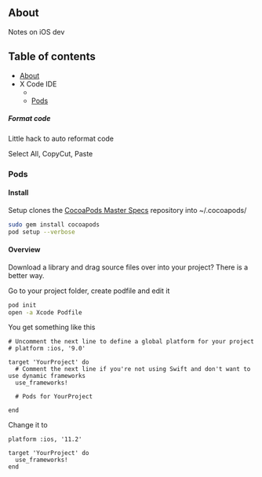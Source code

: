 ## About

Notes on iOS dev

## Table of contents

- [About](#about)
- X Code IDE
  - [](#x)
  - [Pods](#pods)



##### Format code

Little hack to auto reformat code

Select All, CopyCut, Paste

### Pods

#### Install
Setup clones the [CocoaPods Master Specs](https://github.com/CocoaPods/Specs) repository into ~/.cocoapods/
```sh
sudo gem install cocoapods
pod setup --verbose
```


#### Overview
Download a library and drag source files over into your project? There is a better way. 

Go to your project folder, create podfile and edit it 
```sh
pod init
open -a Xcode Podfile
```

You get something like this
```
# Uncomment the next line to define a global platform for your project
# platform :ios, '9.0'

target 'YourProject' do
  # Comment the next line if you're not using Swift and don't want to use dynamic frameworks
  use_frameworks!

  # Pods for YourProject

end
```

Change it to 

```
platform :ios, '11.2'

target 'YourProject' do
  use_frameworks!
end
```
